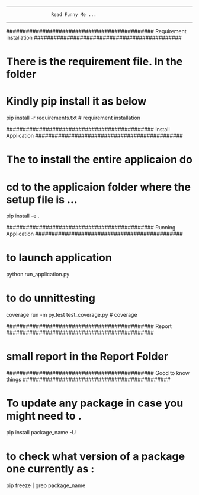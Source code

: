 
************************************************************************************
                     Read Funny Me ... 
************************************************************************************


#############################################
          Requirement installation
#############################################
# There is the requirement file. In the folder
# Kindly pip install it as below
pip install -r requirements.txt  # requirement installation


#############################################
         Install Application
#############################################
# The to install the entire applicaion do 
# cd to the applicaion folder where the setup file is ...

pip  install -e .

#############################################
       Running Application
#############################################

# to launch application

python run_application.py

# to do unnittesting

coverage run -m py.test test_coverage.py # coverage 


#############################################
       Report
#############################################

# small report in the Report Folder



#############################################
       Good to know things 
#############################################

# To update any package in case you might need to . 
pip install package_name -U



# to check what version of a package one currently as : 
pip freeze | grep package_name